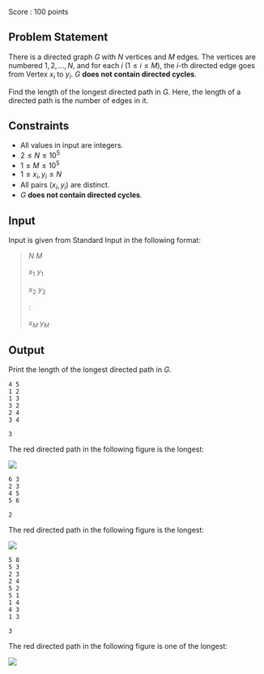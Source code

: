 Score : $100$ points

## Problem Statement

There is a directed graph $G$ with $N$ vertices and $M$ edges.
The vertices are numbered $1, 2, \ldots, N$, and for each $i$ ($1 \leq i \leq M$), the $i$-th directed edge goes from Vertex $x_i$ to $y_i$.
$G$ **does not contain directed cycles**.

Find the length of the longest directed path in $G$.
Here, the length of a directed path is the number of edges in it.

## Constraints

- All values in input are integers.
- $2 \leq N \leq 10^5$
- $1 \leq M \leq 10^5$
- $1 \leq x_i, y_i \leq N$
- All pairs $(x_i, y_i)$ are distinct.
- $G$ **does not contain directed cycles**.

## Input

Input is given from Standard Input in the following format:

> $N$ $M$
> 
> $x_1$ $y_1$
> 
> $x_2$ $y_2$
> 
> $:$
> 
> $x_M$ $y_M$

## Output

Print the length of the longest directed path in $G$.

```input1
4 5
1 2
1 3
3 2
2 4
3 4
```

```output1
3
```

The red directed path in the following figure is the longest:

![](https://img.atcoder.jp/dp/longest_0_muffet.png)

```input2
6 3
2 3
4 5
5 6
```

```output2
2
```

The red directed path in the following figure is the longest:

![](https://img.atcoder.jp/dp/longest_1_muffet.png)

```input3
5 8
5 3
2 3
2 4
5 2
5 1
1 4
4 3
1 3
```

```output3
3
```

The red directed path in the following figure is one of the longest:

![](https://img.atcoder.jp/dp/longest_2_muffet.png)